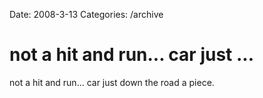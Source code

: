 Date: 2008-3-13
Categories: /archive

# not a hit and run... car just ...

not a hit and run... car just down the road a piece.

